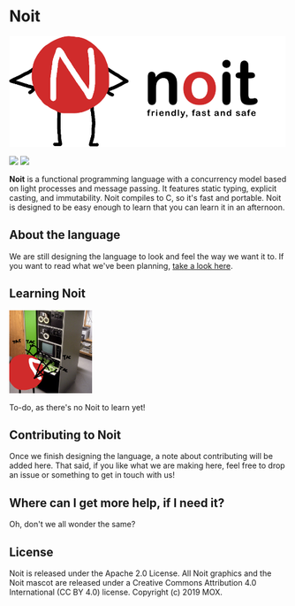 # Noit

<img src="Graphical Assets/textlogo2.png" height=200px>

<img src="https://img.shields.io/badge/Version-0.0-lightgray.svg"> <img src="https://img.shields.io/badge/License-_Apache_2.0-green">

**Noit** is a functional programming language with a concurrency model based on light processes and message passing. It features static typing, explicit casting, and immutability. Noit compiles to C, so it's fast and portable. Noit is designed to be easy enough to learn that you can learn it in an afternoon.

## About the language

We are still designing the language to look and feel the way we want it to. If you want to read what we've been planning, [take a look here](Ideas.md).

## Learning Noit

<img src="Graphical Assets/Noit Coding.png" height=150px>

To-do, as there's no Noit to learn yet!

## Contributing to Noit

Once we finish designing the language, a note about contributing will be added here. That said, if you like what we are making here, feel free to drop an issue or something to get in touch with us!

## Where can I get more help, if I need it?

Oh, don't we all wonder the same?

## License

Noit is released under the Apache 2.0 License. All Noit graphics and the Noit mascot are released under a Creative Commons Attribution 4.0 International (CC BY 4.0) license. Copyright (c) 2019 MOX.
